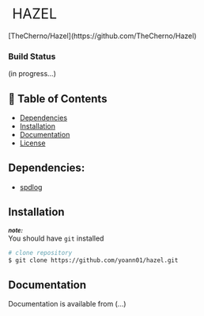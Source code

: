 <h1 style="font-weight:normal">  &nbsp;HAZEL&nbsp;</h1>
[TheCherno/Hazel](https://github.com/TheCherno/Hazel)

### Build Status
(in progress...)


## :flags: Table of Contents

- [Dependencies](#dependencies)
- [Installation](#installation)
- [Documentation](#documentation)
- [License](#license)

## Dependencies:

* [spdlog](https://github.com/gabime/spdlog)

## Installation
***<sub>note: </sub>*** <br/>
You should have `git` installed

```bash
# clone repository
$ git clone https://github.com/yoann01/hazel.git
```

## Documentation

Documentation is available from (...)

